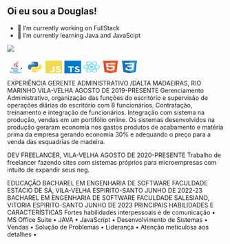 ## Oi eu sou a Douglas!

- 🔭 I’m currently working on FullStack
- 🌱 I’m currently learning Java and JavaScipt

<picture>
  <source
    srcset="https://github-readme-stats.vercel.app/api?username=privateclasswizard&show_icons=true&theme=github_dark_dimmed"
    media="(prefers-color-scheme: dark)"
  />
  <source
    srcset="https://github-readme-stats.vercel.app/api?username=privateclasswizard&show_icons=true"
    media="(prefers-color-scheme: light), (prefers-color-scheme: no-preference)"
  />
  <img src="https://github-readme-stats.vercel.app/api?username=privateclasswizard&show_icons=true" />
</picture>


    
<div style="display: inline_block"><br>
  <img align="center" alt="Rafa-java" height="30" width="40" src="https://raw.githubusercontent.com/devicons/devicon/master/icons/java/java-original.svg">
  <img align="center" alt="Rafa-Python" height="30" width="40" src="https://raw.githubusercontent.com/devicons/devicon/master/icons/python/python-original.svg">
  <img align="center" alt="Rafa-Js" height="30" width="40" src="https://raw.githubusercontent.com/devicons/devicon/master/icons/javascript/javascript-plain.svg">
  <img align="center" alt="Rafa-Ts" height="30" width="40" src="https://raw.githubusercontent.com/devicons/devicon/master/icons/typescript/typescript-plain.svg">
  <img align="center" alt="Rafa-React" height="30" width="40" src="https://raw.githubusercontent.com/devicons/devicon/master/icons/react/react-original.svg">
  <img align="center" alt="Rafa-HTML" height="30" width="40" src="https://raw.githubusercontent.com/devicons/devicon/master/icons/html5/html5-original.svg">
  <img align="center" alt="Rafa-CSS" height="30" width="40" src="https://raw.githubusercontent.com/devicons/devicon/master/icons/css3/css3-original.svg">
</div>

EXPERIÊNCIA
GERENTE ADMINISTRATIVO /DALTA MADAEIRAS, RIO MARINHO VILA-VELHA
AGOSTO DE 2019-PRESENTE
Gerenciamento Administrativo, organização das funções do escritório e supervisão de operações diárias do escritório com 8 funcionários. Contratação, treinamento e integração de funcionários. Integração com sistema na produção, vendas em um portifólio online. Os sistemas desenvolvidos na produção geraram economia nos gastos produtos de acabamento e matéria prima da empresa gerando economia 30% e adequando o preço para a venda das esquadrias de madeira. 

DEV FREELANCER, VILA-VELHA
AGOSTO DE 2020-PRESENTE
Trabalho de freelancer fazendo sites com sistemas próprios para microempresas com intuito de expandir seus neg.

EDUCAÇÃO
BACHAREL EM ENGENHARIA DE SOFTWARE FACULDADE ESTACIO DE SÁ, VILA-VELHA ESPIRITO-SANTO
JUNHO DE 2022-23
BACHAREL EM ENGENHARIA DE SOFTWARE FACULDADE SALESIANO, VITORIA ESPIRITO-SANTO
JUNHO DE 2023
PRINCIPAIS HABILIDADES E CARACTERÍSTICAS
Fortes habilidades interpessoais e de comunicação • MS Office Suite • JAVA • JavaScript • Desenvolvimento de Sistemas • Vendas • Solução de Problemas • Liderança • Atenção meticulosa aos detalhes •

